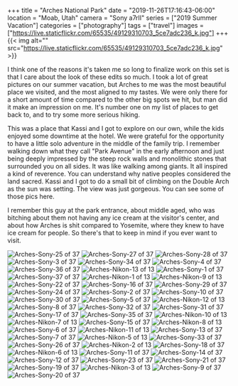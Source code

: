 +++
title = "Arches National Park"
date = "2019-11-26T17:16:43-06:00"
location = "Moab, Utah"
camera = "Sony a7rII"
series = ["2019 Summer Vacation"]
categories = ["photography"]
tags = ["travel"]
images = ["https://live.staticflickr.com/65535/49129310703_5ce7adc236_k.jpg"]
+++
{{< img alt="" src="https://live.staticflickr.com/65535/49129310703_5ce7adc236_k.jpg" >}}
<!--more-->

I think one of the reasons it's taken me so long to finalize work on this set is that I care about the look of these edits so much. I took a lot of great pictures on our summer vacation, but Arches to me was the most beautiful place we visited, and the most aligned to my tastes. We were only there for a short amount of time compared to the other big spots we hit, but man did it make an impression on me. It's number one on my list of places to get back to, and to try some more serious hiking. 

This was a place that Kassi and I got to explore on our own, while the kids enjoyed some downtime at the hotel. We were grateful for the opportunity to have a little solo adventure in the middle of the family trip. I remember walking down what they call "Park Avenue" in the early afternoon and just being deeply impressed by the steep rock walls and monolithic stones that surrounded you on all sides. It was like walking among giants. It all inspired a kind of reverence. You can understand why native peoples considered the land sacred. Kassi and I got to do a small bit of climbing on the Double Arch as the sun was setting. The view was just gorgeous. You can see some of those pics here.

I remember this guy at the park entrance, about middle aged, who was bitching about them not having any ice cream at the visitor's center, and about how Arches is shit compared to Yosemite, where they knew to have ice cream for people. So there's that to keep in mind if you ever want to visit.

<div id="gallery">
		<img alt="Arches-Sony-25 of 37" src="https://live.staticflickr.com/65535/49129987137_92716a9fa1.jpg"
			data-image="https://live.staticflickr.com/65535/49129987137_4c7d565c69_k.jpg">
		<img alt="Arches-Sony-27 of 37" src="https://live.staticflickr.com/65535/49129985322_55b00afed0.jpg"
			data-image="https://live.staticflickr.com/65535/49129985322_ad0e5ba5c1_k.jpg">
		<img alt="Arches-Sony-28 of 37" src="https://live.staticflickr.com/65535/49129802861_35d147617d.jpg"
			data-image="https://live.staticflickr.com/65535/49129802861_f1d986f4dd_k.jpg">
		<img alt="Arches-Sony-3 of 37" src="https://live.staticflickr.com/65535/49129803141_6f69204c35.jpg"
			data-image="https://live.staticflickr.com/65535/49129803141_ba6b8316aa_k.jpg">
		<img alt="Arches-Sony-34 of 37" src="https://live.staticflickr.com/65535/49129800701_aca7d72e1a.jpg"
			data-image="https://live.staticflickr.com/65535/49129800701_32d9408f57_k.jpg">
		<img alt="Arches-Sony-4 of 37" src="https://live.staticflickr.com/65535/49129311738_17cf3ed08e.jpg"
			data-image="https://live.staticflickr.com/65535/49129311738_8615adcadf_k.jpg">
		<img alt="Arches-Sony-36 of 37" src="https://live.staticflickr.com/65535/49129312068_ba922754b3.jpg"
			data-image="https://live.staticflickr.com/65535/49129312068_021fb656be_k.jpg">
		<img alt="Arches-Nikon-13 of 13" src="https://live.staticflickr.com/65535/49129324118_2e7a52462e.jpg"
			data-image="https://live.staticflickr.com/65535/49129324118_41b92c5b1f_k.jpg">
		<img alt="Arches-Sony-1 of 37" src="https://live.staticflickr.com/65535/49129985982_53cc8916a7.jpg"
			data-image="https://live.staticflickr.com/65535/49129985982_83da47feb6_k.jpg">
		<img alt="Arches-Sony-37 of 37" src="https://live.staticflickr.com/65535/49129987372_02b821e83f.jpg"
			data-image="https://live.staticflickr.com/65535/49129987372_113cb9faa0_k.jpg">
		<img alt="Arches-Nikon-1 of 13" src="https://live.staticflickr.com/65535/49129814006_ff17303952.jpg"
			data-image="https://live.staticflickr.com/65535/49129814006_7a428877bf_k.jpg">
		<img alt="Arches-Nikon-9 of 13" src="https://live.staticflickr.com/65535/49129813671_0c381a664d.jpg"
			data-image="https://live.staticflickr.com/65535/49129813671_09e56450e6_k.jpg">
		<img alt="Arches-Sony-22 of 37" src="https://live.staticflickr.com/65535/49129311953_2a43a70d9c.jpg"
			data-image="https://live.staticflickr.com/65535/49129311953_2e1826b2c3_k.jpg">
		<img alt="Arches-Sony-16 of 37" src="https://live.staticflickr.com/65535/49129987422_71898071e6.jpg"
			data-image="https://live.staticflickr.com/65535/49129987422_bcbb72f175_k.jpg">
		<img alt="Arches-Sony-29 of 37" src="https://live.staticflickr.com/65535/49129802206_d0d9d591b7.jpg"
			data-image="https://live.staticflickr.com/65535/49129802206_f083864868_k.jpg">
		<img alt="Arches-Sony-24 of 37" src="https://live.staticflickr.com/65535/49129311543_ce93033dea.jpg"
			data-image="https://live.staticflickr.com/65535/49129311543_43d79ac0ec_k.jpg">
		<img alt="Arches-Sony-2 of 37" src="https://live.staticflickr.com/65535/49129312213_93b5184865.jpg"
			data-image="https://live.staticflickr.com/65535/49129312213_d7194628d0_k.jpg">
		<img alt="Arches-Sony-10 of 37" src="https://live.staticflickr.com/65535/49129312283_a5f9be64f8.jpg"
			data-image="https://live.staticflickr.com/65535/49129312283_83b364e2e2_k.jpg">
		<img alt="Arches-Sony-30 of 37" src="https://live.staticflickr.com/65535/49129986262_a01eb64af6.jpg"
			data-image="https://live.staticflickr.com/65535/49129986262_900485f014_k.jpg">
		<img alt="Arches-Sony-5 of 37" src="https://live.staticflickr.com/65535/49129987212_fe6b9cfc85.jpg"
			data-image="https://live.staticflickr.com/65535/49129987212_de13a4238e_k.jpg">
		<img alt="Arches-Nikon-12 of 13" src="https://live.staticflickr.com/65535/49129323648_d144b71887.jpg"
			data-image="https://live.staticflickr.com/65535/49129323648_5f96eee030_k.jpg">
		<img alt="Arches-Sony-8 of 37" src="https://live.staticflickr.com/65535/49129312493_2353e7369c.jpg"
			data-image="https://live.staticflickr.com/65535/49129312493_68da516370_k.jpg">
		<img alt="Arches-Sony-32 of 37" src="https://live.staticflickr.com/65535/49129800281_26c0fd45ce.jpg"
			data-image="https://live.staticflickr.com/65535/49129800281_6692dca758_k.jpg">
		<img alt="Arches-Sony-31 of 37" src="https://live.staticflickr.com/65535/49129802656_80ab7f9120.jpg"
			data-image="https://live.staticflickr.com/65535/49129802656_1863510e50_k.jpg">
		<img alt="Arches-Sony-17 of 37" src="https://live.staticflickr.com/65535/49129802396_cb36411466.jpg"
			data-image="https://live.staticflickr.com/65535/49129802396_bdfaaa4fb7_k.jpg">
		<img alt="Arches-Sony-35 of 37" src="https://live.staticflickr.com/65535/49129801476_bf3bbc5045.jpg"
			data-image="https://live.staticflickr.com/65535/49129801476_8ddfe21d36_k.jpg">
		<img alt="Arches-Nikon-10 of 13" src="https://live.staticflickr.com/65535/49129998072_846f363a1a.jpg"
			data-image="https://live.staticflickr.com/65535/49129998072_4ec5a7c3cd_k.jpg">
		<img alt="Arches-Nikon-7 of 13" src="https://live.staticflickr.com/65535/49129998902_1737c402f9.jpg"
			data-image="https://live.staticflickr.com/65535/49129998902_8f8413ace2_k.jpg">
		<img alt="Arches-Sony-15 of 37" src="https://live.staticflickr.com/65535/49129310293_0f6747fc6a.jpg"
			data-image="https://live.staticflickr.com/65535/49129310293_ac66efa05a_k.jpg">
		<img alt="Arches-Nikon-8 of 13" src="https://live.staticflickr.com/65535/49129324283_cc16db1c67.jpg"
			data-image="https://live.staticflickr.com/65535/49129324283_90ae581b7f_k.jpg">
		<img alt="Arches-Sony-6 of 37" src="https://live.staticflickr.com/65535/49129800421_847e2fe0c9.jpg"
			data-image="https://live.staticflickr.com/65535/49129800421_a8a6e71be4_k.jpg">
		<img alt="Arches-Nikon-11 of 13" src="https://live.staticflickr.com/65535/49129323878_8d5184bf35.jpg"
			data-image="https://live.staticflickr.com/65535/49129323878_b5af37561a_k.jpg">
		<img alt="Arches-Sony-13 of 37" src="https://live.staticflickr.com/65535/49129310108_12d98c75a0.jpg"
			data-image="https://live.staticflickr.com/65535/49129310108_48b3fd3896_k.jpg">
		<img alt="Arches-Sony-7 of 37" src="https://live.staticflickr.com/65535/49129985452_d9d50ee032.jpg"
			data-image="https://live.staticflickr.com/65535/49129985452_3cb692db91_k.jpg">
		<img alt="Arches-Nikon-5 of 13" src="https://live.staticflickr.com/65535/49129814576_2a1b97e69a.jpg"
			data-image="https://live.staticflickr.com/65535/49129814576_908a6273c0_k.jpg">
		<img alt="Arches-Sony-33 of 37" src="https://live.staticflickr.com/65535/49129310703_44b8d7db9d.jpg"
			data-image="https://live.staticflickr.com/65535/49129310703_5ce7adc236_k.jpg">
		<img alt="Arches-Sony-26 of 37" src="https://live.staticflickr.com/65535/49129984242_927f5acebe.jpg"
			data-image="https://live.staticflickr.com/65535/49129984242_554eb5aace_k.jpg">
		<img alt="Arches-Nikon-2 of 13" src="https://live.staticflickr.com/65535/49129998717_ba543119fb.jpg"
			data-image="https://live.staticflickr.com/65535/49129998717_956f32bfb7_k.jpg">
		<img alt="Arches-Sony-18 of 37" src="https://live.staticflickr.com/65535/49129984897_c227a46676.jpg"
			data-image="https://live.staticflickr.com/65535/49129984897_6e95256370_k.jpg">
		<img alt="Arches-Nikon-6 of 13" src="https://live.staticflickr.com/65535/49129997922_511fa63240.jpg"
			data-image="https://live.staticflickr.com/65535/49129997922_4280c0efa9_k.jpg">
		<img alt="Arches-Sony-11 of 37" src="https://live.staticflickr.com/65535/49129986012_d6ec97a63b.jpg"
			data-image="https://live.staticflickr.com/65535/49129986012_d9d5636747_k.jpg">
		<img alt="Arches-Sony-14 of 37" src="https://live.staticflickr.com/65535/49129985582_a9568013e7.jpg"
			data-image="https://live.staticflickr.com/65535/49129985582_a5d1faa213_k.jpg">
		<img alt="Arches-Sony-12 of 37" src="https://live.staticflickr.com/65535/49129985397_5f78e0a585.jpg"
			data-image="https://live.staticflickr.com/65535/49129985397_2b5b5353ad_k.jpg">
		<img alt="Arches-Sony-23 of 37" src="https://live.staticflickr.com/65535/49129984337_b978e6e509.jpg"
			data-image="https://live.staticflickr.com/65535/49129984337_d39dce7c63_k.jpg">
		<img alt="Arches-Sony-21 of 37" src="https://live.staticflickr.com/65535/49129801551_c0973c852d.jpg"
			data-image="https://live.staticflickr.com/65535/49129801551_0d41c2c6f7_k.jpg">
		<img alt="Arches-Sony-19 of 37" src="https://live.staticflickr.com/65535/49129985877_c9dda5f6fb.jpg"
			data-image="https://live.staticflickr.com/65535/49129985877_d8fc31f16a_k.jpg">
		<img alt="Arches-Nikon-3 of 13" src="https://live.staticflickr.com/65535/49129813346_ede2de6c16.jpg"
			data-image="https://live.staticflickr.com/65535/49129813346_c8c3a8b91f_k.jpg">
		<img alt="Arches-Sony-9 of 37" src="https://live.staticflickr.com/65535/49129801871_1969139c07.jpg"
			data-image="https://live.staticflickr.com/65535/49129801871_7135dc084d_k.jpg">
		<img alt="Arches-Sony-20 of 37" src="https://live.staticflickr.com/65535/49129800606_ae0ffcfe3a.jpg"
			data-image="https://live.staticflickr.com/65535/49129800606_a7d4323e55_k.jpg">
</div>

